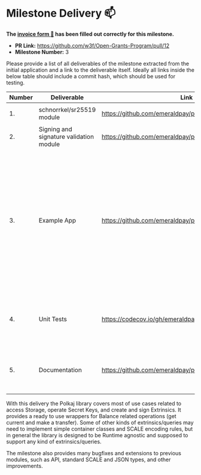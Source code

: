 # Milestone Delivery :mailbox:

**The [invoice form :pencil:](https://forms.gle/8Wx7nxtq8fKrsuEz8) has been filled out correctly for this milestone.**  

* **PR Link:** https://github.com/w3f/Open-Grants-Program/pull/12 
* **Milestone Number:** 3

Please provide a list of all deliverables of the milestone extracted from the initial application and a link to the deliverable itself. Ideally all links inside the below table should include a commit hash, which should be used for testing.

| Number | Deliverable | Link | Notes |
| ------------- | ------------- | ------------- |------------- |
| 1. | schnorrkel/sr25519 module | https://github.com/emeraldpay/polkaj | module `polkaj-schnorrkel` |  
| 2. | Signing and signature validation module | https://github.com/emeraldpay/polkaj | module `polkaj-tx` |
| 3. | Example App | https://github.com/emeraldpay/polkaj/tree/master/examples | `keys` example shows how to use Schnorrkel for Secret/Public Keys. `balance` gives exampels on listening to storage changes, getting information about account and making a transfer |
| 4. | Unit Tests | https://codecov.io/gh/emeraldpay/polkaj (coverage) | Tests are in each module in src/tests/ dir. The current coverage is 86% |
| 5. | Documentation | https://github.com/emeraldpay/polkaj/tree/master/docs | New sections covering Schnorrkel, Extrinsics and Balance  

With this delivery the Polkaj library covers most of use cases related to access Storage, operate Secret Keys, and create and sign Extrinsics.
It provides a ready to use wrappers for Balance related operations (get current and make a transfer).
Some of other kinds of extrinsics/queries may need to implement simple container classes and SCALE encoding rules, but in general the library is designed to be Runtime agnostic and supposed to support any kind of extrinsics/queries.

The milestone also provides many bugfixes and extensions to previous modules, such as API, standard SCALE and JSON types, and other improvements.        
